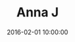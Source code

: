 ---
title: Anna J
date: 2016-02-01 10:00:00
images: "/images/annaJ"
weight: 15
coverImage: "/images/annaJ/Anna J11.webp"
---